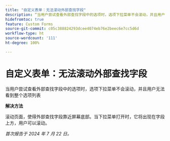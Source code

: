 ```yaml
---
title: "自定义表单：无法滚动外部查找字段"
description: “当用户尝试查看外部查找字段中的选项时，选项下拉菜单不会滚动，并且用户无法看到整个选项列表”
hidefromtoc: true
feature: Custom Forms
source-git-commit: c05c388824293dcee4074eb76e2beec6e7cc5d6d
workflow-type: ht
source-wordcount: '111'
ht-degree: 100%

---
```



# 自定义表单：无法滚动外部查找字段

当用户尝试查看外部查找字段中的选项时，选项下拉菜单不会滚动，并且用户无法看到整个选项列表

**解决方法**

滚动页面，使得外部查找字段靠近屏幕底部。当下拉菜单打开时，它将出现在字段上方，用户可以滚动。

_首次报告于 2024 年 7 月 22 日。_
